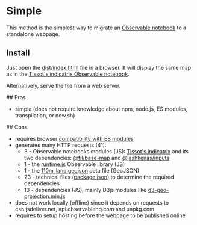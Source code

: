# Simple

This method is the simplest way to migrate an
[Observable notebook](https://observablehq.com/@fil/tissots-indicatrix/) to a
standalone webpage.

## Install

Just open the [dist/index.html](./dist/index.html) file in a browser. It will
display the same map as in the
[Tissot's indicatrix Observable notebook](https://observablehq.com/@fil/tissots-indicatrix).

Alternatively, serve the file from a web server.

## Pros

- simple (does not require knowledge about npm, node.js, ES modules,
  transpilation, or now.sh)

## Cons

- requires browser
  [compatibility with ES modules](https://developer.mozilla.org/en-US/docs/Web/JavaScript/Reference/Statements/import#Browser_compatibility)
- generates many HTTP requests (41):
  - 3 - Observable notebooks modules (JS):
    [Tissot's indicatrix](https://api.observablehq.com/@fil/tissots-indicatrix.js?v=3)
    and its two dependencies:
    [@fil/base-map](https://api.observablehq.com/@fil/base-map.js?v=3) and
    [@jashkenas/inputs](https://api.observablehq.com/@jashkenas/inputs.js?v=3)
  - 1 - the
    [runtime.js](https://cdn.jsdelivr.net/npm/@observablehq/runtime@4/dist/runtime.js)
    Observable library (JS)
  - 1 - the
    [110m_land.geojson](https://unpkg.com/visionscarto-world-atlas@0.0.6/world/110m_land.geojson)
    data file (GeoJSON)
  - 23 - technical files
    ([package.json](https://cdn.jsdelivr.net/npm/d3-selection/package.json)) to
    determine the required dependencies
  - 13 - dependencies (JS), mainly D3js modules like
    [d3-geo-projection.min.js](https://cdn.jsdelivr.net/npm/d3-geo-projection@2.7.0/dist/d3-geo-projection.min.js)
- does not work locally (offline) since it depends on requests to
  csn.jsdeliver.net, api.observablehq.com and unpkg.com
- requires to setup hosting before the webpage to be published online
